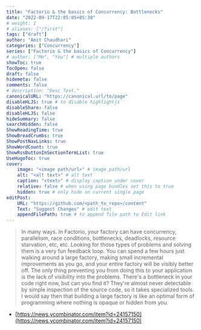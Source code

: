 ```yaml
---
title: "Factorio & the basics of Concurrency: Bottlenecks"
date: "2022-09-17T22:05:05+05:30"
# weight: 1
# aliases: ["/first"]
tags: ["draft"]
author: "Amit Chaudhari"
categories: ["Concurrency"]
series: ["Factorio & the basics of Concurrency"]
# author: ["Me", "You"] # multiple authors
showToc: true
TocOpen: false
draft: false
hidemeta: false
comments: false
# description: "Desc Text."
canonicalURL: "https://canonical.url/to/page"
disableHLJS: true # to disable highlightjs
disableShare: false
disableHLJS: false
hideSummary: false
searchHidden: false
ShowReadingTime: true
ShowBreadCrumbs: true
ShowPostNavLinks: true
ShowWordCount: true
ShowRssButtonInSectionTermList: true
UseHugoToc: true
cover:
    image: "<image path/url>" # image path/url
    alt: "<alt text>" # alt text
    caption: "<text>" # display caption under cover
    relative: false # when using page bundles set this to true
    hidden: true # only hide on current single page
editPost:
    URL: "https://github.com/<path_to_repo>/content"
    Text: "Suggest Changes" # edit text
    appendFilePath: true # to append file path to Edit link
---
```




> In many ways. In Factorio, your factory can have concurrency, parallelism, race conditions, bottlenecks, deadlocks, resource starvation, etc, etc.
> Looking for those types of problems and solving them is a very fun feedback loop.
> You can spend a few hours just walking around a large factory, making small incremental improvements as you go, and your entire factory will be visibly better off.
> The only thing preventing you from doing this to your application is the lack of visibility into the problems.
> There's a bottleneck in your code right now, but can you find it? They're almost never detectable by simple inspection of the source code, so it takes specialized tools.
> I would say then that building a large factory is like an optimal form of programming where nothing is opaque or hidden from you.


- [https://news.ycombinator.com/item?id=24157150](https://news.ycombinator.com/item?id=24157150)
 
